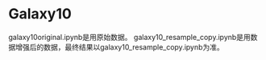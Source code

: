# Galaxy10

galaxy10original.ipynb是用原始数据。
galaxy10_resample_copy.ipynb是用数据增强后的数据，最终结果以galaxy10_resample_copy.ipynb为准。
